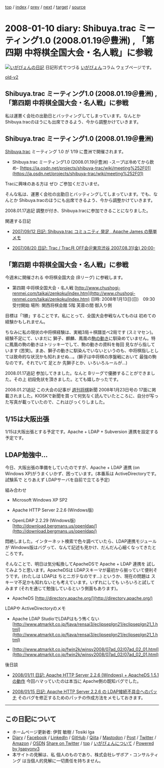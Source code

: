 [top](../index.html) 
 / [index](index.html) 
 / [prev](ig080108.html) 
 / [next](ig080111.html) 
 / [target](https://www.igapyon.jp/igapyon/diary/2008/ig080110.html) 
 / [source](https://github.com/igapyon/diary/blob/master/2008/ig080110.src.md) 

2008-01-10 diary: Shibuya.trac ミーティング1.0 (2008.01.19＠豊洲) , 「第四期 中将棋全国大会・名人戦」に参戦
=====================================================================================================
[![いがぴょんの日記](https://www.igapyon.jp/igapyon/diary/images/iga202308_128.jpg "いがぴょん")](https://www.igapyon.jp/igapyon/diary/memo/memoigapyon.html) 日記形式でつづる [いがぴょん](https://www.igapyon.jp/igapyon/diary/memo/memoigapyon.html)コラム ウェブページです。

[old-v2](ig080110-orig.html)

## Shibuya.trac ミーティング1.0 (2008.01.19＠豊洲) , 「第四期 中将棋全国大会・名人戦」に参戦

私は運悪く会社の出勤日とバッティングしてしまっています。なんとか Shibuya.tracのほうにも出席できるよう、今から調整かけていきます。


## Shibuya.trac ミーティング1.0 (2008.01.19＠豊洲)

[Shibuya.trac](https://ja.osdn.net/projects/shibuya-trac/) ミーティング 1.0 が 1/19 に豊洲で開催されます。

* Shibuya.trac ミーティング1.0 (2008.01.19＠豊洲) -スープは冷めてから飲め-
  [https://ja.osdn.net/projects/shibuya-trac/wiki/meeting%252F01](https://ja.osdn.net/projects/shibuya-trac/wiki/meeting%252F01)

Tracに興味のある方は ぜひ ご参加くださいませ。

そんな私は、運悪く会社の出勤日とバッティングしてしまっています。でも、なんとか Shibuya.tracのほうにも出席できるよう、今から調整かけていきます。

2008.01.17追記 調整が付き、Shibuya.tracに参加できることになりました。

関連する日記

* [2007/09/12 日記: Shibuya.trac コミュニティ 発足 , Apache James の簡単メモ](../2007/ig070912.html)
  
* [2007/08/20 日記: Trac / Trac月 OFF会＠東京渋谷 2007.08.31(金) 20:00-](../2007/ig070820.html)

## 「第四期 中将棋全国大会・名人戦」に参戦

今週末に開催される 中将棋全国大会 (Bリーグ) に参戦します。

* 第四期 中将棋全国大会・名人戦
  [http://www.chushogi-renmei.com/taikai/zenkoku/index.htm](http://www.chushogi-renmei.com/taikai/zenkoku/index.htm)
  日時: 2008年1月13日(日)　09:30受付開始
  場所: 関西将棋会館 5階 芙蓉の間 御入り側

目標は「1勝」することです。私にとって、全国大会参戦なんてものは 初めての経験かもしれません。

ちなみに私の現状の中将棋経験は、実戦3局＋棋譜並べ2局です (スミマセン)。経験不足にて、いまだに 獅子、麒麟、鳳凰の[駒の動き](http://www.chushogi-renmei.com/kouza/koma.htm)に馴染めていません。特に鳳凰の駒の動きはトリッキーでして、駒の動きの資料を毎回 見ながら指しています (苦笑)。まあ、獅子の動きに馴染んでいないというのも、中将棋指しとしては致命的な状況かも知れませぬ…。(獅子は中将棋の序盤戦において 最強の駒なのです。それでいて 足とか 先獅子とか、いろいろルールが…)

2008.01.17追記 参加してきました。なんと Bリーグで優勝することができました。その上 初段免状を頂きました。とても嬉しかったです。

2008.01.21追記 この大会の記事が [週刊将棋](http://shogi.mycom.co.jp/)新聞 2008年1月23日号の 17面に掲載されました。KIOSKで新聞を買って何気なく読んでいたところに、自分が写った写真が載っていたので、これはびっくりしました。

## 1/15は大阪出張

1/15は大阪出張とする予定です。Apache + LDAP + Subversion 連携を設定する予定です。

## LDAP勉強中…

今日、大阪出張の準備をしていたのですが、Apache + LDAP 連携 (on Windows XP)がうまくいかず、困っています。(本番系は
ActiveDirectoryです。試験系で とりあえず LDAPサーバを自前で立てる予定)

組み合わせ

* Microsoft Windows XP SP2
  
* Apache HTTP Server 2.2.6 (Windows版)
  
* OpenLDAP 2.2.29 (Windows版)
  [http://download.bergmans.us/openldap/](http://download.bergmans.us/openldap/)

悶絶しました。インターネット検索で色々調べていたら、LDAP連携モジュールが Windows版はバグって、なんて記述も見かけ、だんだん心細くなってきたところです。

そんなことで、明日は気分転換してApacheDSで Apache + LDAP 連携を 試してみようと思います。ApacheDSは LDAPスキーマが最初から揃っていて便利そうです。(わたしは
LDAPは ちとニガテなのです…) というか、現在の問題は スキーマ不足かも知れないとも考えています。いずれにしても いろいろと試してみます
(それを通じて勉強しているという側面もあります)。

* ApacheDS
  [http://directory.apache.org/](http://directory.apache.org/)

LDAPや ActiveDirectoryのメモ

* Apache LDAP StudioでLDAPはもう怖くない
  [http://www.atmarkit.co.jp/fjava/rensai3/eclipseplgn21/eclipseplgn21_1.html](http://www.atmarkit.co.jp/fjava/rensai3/eclipseplgn21/eclipseplgn21_1.html)
  
* [http://www.atmarkit.co.jp/fwin2k/winsv2008/07ad_02/07ad_02_01.html](http://www.atmarkit.co.jp/fwin2k/winsv2008/07ad_02/07ad_02_01.html)

後日談

* [2008/01/11 日記: Apache HTTP Server 2.2.6 (Windows) + ApacheDS 1.5.1 の動作](ig080111.html)
  今回ハマっていたのは本当に Apache側の既知バグでした。
  
* [2008/01/15 日記: Apache HTTP Server 2.2.6 の LDAP接続不具合へのパッチ](ig080115.html)
  そのバグを修正するためのパッチの作成方法をメモしておきます。


----------------------------------------------------------------------------------------------------

## この日記について

* ホームページ更新者: 伊賀 敏樹 / Tosiki Iga
* [Diary](https://www.igapyon.jp/igapyon/diary/) / [Facebook](https://www.facebook.com/igapyon) / [LinkedIn](https://www.linkedin.com/in/toshikiiga) / [GitHub](https://github.com/igapyon) / [Qiita](https://qiita.com/igapyon) / [Mastodon](https://social.vivaldi.net/@igapyon) / [Post](https://post.news/igapyon) / [Twitter](https://twitter.com/ToshikiIga) / [Amazon](https://www.amazon.co.jp/%E4%BC%8A%E8%B3%80-%E6%95%8F%E6%A8%B9/e/B004LTQWCQ) / [OSDN](https://ja.osdn.net/users/iga/)
[Share on Twitter](https://twitter.com/intent/tweet?hashtags=igapyon%2Cdiary%2C%E3%81%84%E3%81%8C%E3%81%B4%E3%82%87%E3%82%93&text=Shibuya.trac+%E3%83%9F%E3%83%BC%E3%83%86%E3%82%A3%E3%83%B3%E3%82%B01.0+%282008.01.19%EF%BC%A0%E8%B1%8A%E6%B4%B2%29+%2C+%E3%80%8C%E7%AC%AC%E5%9B%9B%E6%9C%9F+%E4%B8%AD%E5%B0%86%E6%A3%8B%E5%85%A8%E5%9B%BD%E5%A4%A7%E4%BC%9A%E3%83%BB%E5%90%8D%E4%BA%BA%E6%88%A6%E3%80%8D%E3%81%AB%E5%8F%82%E6%88%A6&url=https%3A%2F%2Fwww.igapyon.jp%2Figapyon%2Fdiary%2F2008%2Fig080110.html) / [top](../index.html) / [いがぴょんについて](https://www.igapyon.jp/igapyon/diary/memo/memoigapyon.html) / [Powered by Igapyonv3](https://github.com/igapyon/igapyonv3)
* 本サイトの見解は、私 個人のものであり、株式会社レザボア・コンサルティング は当個人的見解に一切責任を持ちません。 
